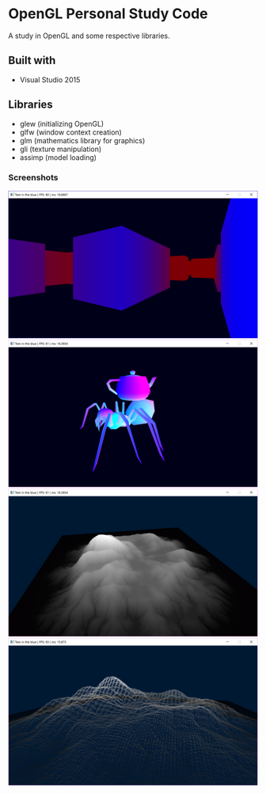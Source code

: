 # OpenGL Personal Study Code
A study in OpenGL and some respective libraries.

## Built with
* Visual Studio 2015

## Libraries
* glew      (initializing OpenGL)
* glfw      (window context creation)
* glm       (mathematics library for graphics)
* gli       (texture manipulation)
* assimp    (model loading)

### Screenshots
<img alt="Various Cubes with some depth coloring" src="screenshots/cubedepth.PNG" width="512">
<img alt="Rendering of a spider and teapot model" src="screenshots/model.PNG" width="512">
<img alt="Rendering of a tesselated terrain" src="screenshots/tessterrain.PNG" width="512">
<img alt="Rendering of a tesselated terrain in wireframe" src="screenshots/tessterrain-wireframe.PNG" width="512">
